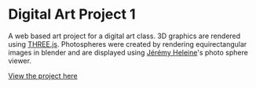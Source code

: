 # Digital Art Project 1

A web based art project for a digital art class.
3D graphics are rendered using [THREE.js](http://threejs.org).
Photospheres were created by rendering equirectangular images in blender and are displayed using [Jérémy Heleine](https://github.com/JeremyHeleine)'s photo sphere viewer.

[View the project here](https://minkcv.github.io/DigitalArtProject2/index.html)
